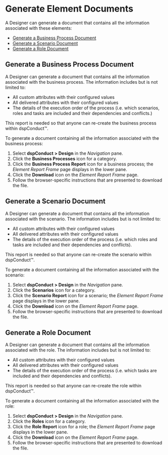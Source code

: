 # Generate Element Documents

A Designer can generate a document that contains all the information
associated with these elements:

  - [Generate a Business Process
    Document](#Generate_a_Business_Process_Document)
  - [Generate a Scenario Document](#Generate_a_Scenario_Document)
  - [Generate a Role
Document](#Generate_a_Role_Document)

## <span id="Generate_a_Business_Process_Document"></span>Generate a Business Process Document

A Designer can generate a document that contains all the information
associated with the business process. The information includes but is
not limited to:

  - All custom attributes with their configured values
  - All delivered attributes with their configured values
  - The details of the execution order of the process (i.e. which
    scenarios, roles and tasks are included and their dependencies and
    conflicts.)

This report is needed so that anyone can re-create the business process
within dspConduct™.

To generate a document containing all the information associated with
the business process:

1.  Select **dspConduct \> Design** in the *Navigation* pane.
2.  Click the **Business Processes** icon for a category.
3.  Click the **Business Process Report** icon for a business process;
    the *Element Report Frame* page displays in the lower pane.
4.  Click the **Download** icon on the *Element Report Frame* page.
5.  Follow the browser-specific instructions that are presented to
    download the
file.

## <span id="Generate_a_Scenario_Document"></span>Generate a Scenario Document

A Designer can generate a document that contains all the information
associated with the scenario. The information includes but is not
limited to:

  - All custom attributes with their configured values
  - All delivered attributes with their configured values
  - The details of the execution order of the process (i.e. which roles
    and tasks are included and their dependencies and conflicts).

This report is needed so that anyone can re-create the scenario within
dspConduct™.

To generate a document containing all the information associated with
the scenario:

1.  Select **dspConduct \> Design** in the *Navigation* pane.
2.  Click the **Scenarios** icon for a category.
3.  Click the **Scenario Report** icon for a scenario; the *Element
    Report Frame* page displays in the lower pane.
4.  Click the **Download** icon on the *Element Report Frame* page.
5.  Follow the browser-specific instructions that are presented to
    download the file.

## <span id="Generate_a_Role_Document"></span>Generate a Role Document

A Designer can generate a document that contains all the information
associated with the role. The information includes but is not limited
to:

  - All custom attributes with their configured values
  - All delivered attributes with their configured values
  - The details of the execution order of the process
    (<span class="BodyChar">i.e. which tasks are included and their
    dependencies and conflicts</span>).

This report is needed so that anyone can re-create the role within
dspConduct™.

To generate a document containing all the information associated with
the role:

1.  Select **dspConduct \> Design** in the *Navigation* pane.
2.  Click the **Roles** icon for a category.
3.  Click the **Role Report** icon for a role; the *Element Report
    Frame* page displays in the lower pane.
4.  Click the **Download** icon on the *Element Report Frame* page.
5.  Follow the browser-specific instructions that are presented to
    download the file.
